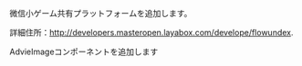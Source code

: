 微信小ゲーム共有プラットフォームを追加します。

詳細住所：http://developers.masteropen.layabox.com/develope/flowundex.

AdvieImageコンポーネントを追加します



